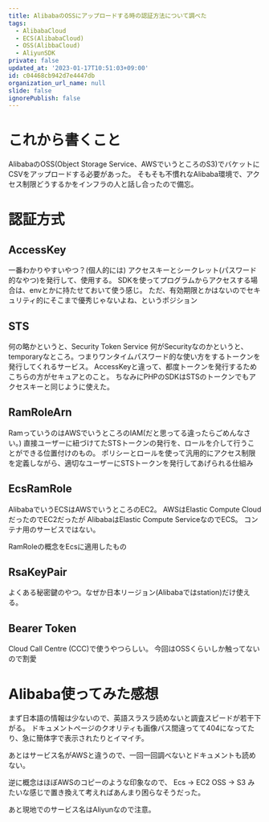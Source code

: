 ```yaml
---
title: AlibabaのOSSにアップロードする時の認証方法について調べた
tags:
  - AlibabaCloud
  - ECS(AlibabaCloud)
  - OSS(AlibbaCloud)
  - AliyunSDK
private: false
updated_at: '2023-01-17T10:51:03+09:00'
id: c04468cb942d7e4447db
organization_url_name: null
slide: false
ignorePublish: false
---
```

# これから書くこと
AlibabaのOSS(Object Storage Service、AWSでいうところのS3)でバケットにCSVをアップロードする必要があった。
そもそも不慣れなAlibaba環境で、アクセス制限どうするかをインフラの人と話し合ったので備忘。


# 認証方式
## AccessKey
一番わかりやすいやつ？(個人的には)
アクセスキーとシークレット(パスワード的なやつ)を発行して、使用する。
SDKを使ってプログラムからアクセスする場合は、envとかに持たせておいて使う感じ。
ただ、有効期限とかはないのでセキュリティ的にそこまで優秀じゃないよね、というポジション



## STS
何の略かというと、Security Token Service
何がSecurityなのかというと、temporaryなところ。つまりワンタイムパスワード的な使い方をするトークンを発行してくれるサービス。
AccessKeyと違って、都度トークンを発行するためこちらの方がセキュアとのこと。
ちなみにPHPのSDKはSTSのトークンでもアクセスキーと同じように使えた。

## RamRoleArn
RamっていうのはAWSでいうところのIAM(だと思ってる違ったらごめんなさい。)
直接ユーザーに紐づけてたSTSトークンの発行を、ロールを介して行うことができる位置付けのもの。
ポリシーとロールを使って汎用的にアクセス制限を定義しながら、適切なユーザーにSTSトークンを発行してあげられる仕組み

## EcsRamRole
AlibabaでいうECSはAWSでいうところのEC2。
AWSはElastic Compute CloudだったのでEC2だったが
AlibabaはElastic Compute ServiceなのでECS。
コンテナ用のサービスではない。

RamRoleの概念をEcsに適用したもの


## RsaKeyPair
よくある秘密鍵のやつ。なぜか日本リージョン(Alibabaではstation)だけ使える。

## Bearer Token
Cloud Call Centre (CCC)で使うやつらしい。
今回はOSSくらいしか触ってないので割愛

# Alibaba使ってみた感想
まず日本語の情報は少ないので、英語スラスラ読めないと調査スピードが若干下がる。
ドキュメントページのクオリティも画像パス間違ってて404になってたり、急に簡体字で表示されたりとイマイチ。

あとはサービス名がAWSと違うので、一回一回調べないとドキュメントも読めない。

逆に概念はほぼAWSのコピーのような印象なので、
Ecs → EC2
OSS → S3
みたいな感じで置き換えて考えればあんまり困らなそうだった。

あと現地でのサービス名はAliyunなので注意。
